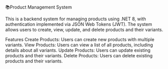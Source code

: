 📚Product Management System

This is a backend system for managing products using .NET 8, with authentication implemented via JSON Web Tokens (JWT). The system allows users to create, view, update, and delete products and their variants.

Features
Create Products: Users can create new products with multiple variants.
View Products: Users can view a list of all products, including details about all variants.
Update Products: Users can update existing products and their variants.
Delete Products: Users can delete existing products and their variants.
